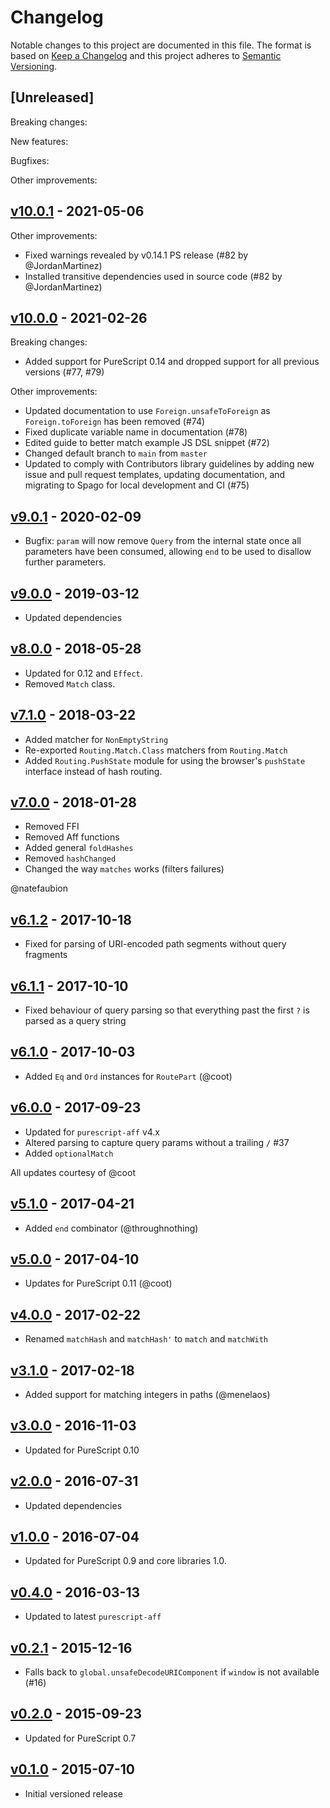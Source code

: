 # Changelog

Notable changes to this project are documented in this file. The format is based on [Keep a Changelog](https://keepachangelog.com/en/1.0.0/) and this project adheres to [Semantic Versioning](https://semver.org/spec/v2.0.0.html).

## [Unreleased]

Breaking changes:

New features:

Bugfixes:

Other improvements:

## [v10.0.1](https://github.com/purescript-contrib/purescript-routing/releases/tag/v10.0.1) - 2021-05-06

Other improvements:
- Fixed warnings revealed by v0.14.1 PS release (#82 by @JordanMartinez)
- Installed transitive dependencies used in source code (#82 by @JordanMartinez)

## [v10.0.0](https://github.com/purescript-contrib/purescript-routing/releases/tag/v10.0.0) - 2021-02-26

Breaking changes:
- Added support for PureScript 0.14 and dropped support for all previous versions (#77, #79)

Other improvements:
- Updated documentation to use `Foreign.unsafeToForeign` as `Foreign.toForeign` has been removed (#74)
- Fixed duplicate variable name in documentation (#78)
- Edited guide to better match example JS DSL snippet (#72) 
- Changed default branch to `main` from `master`
- Updated to comply with Contributors library guidelines by adding new issue and pull request templates, updating documentation, and migrating to Spago for local development and CI (#75)

## [v9.0.1](https://github.com/purescript-contrib/purescript-routing/releases/tag/v9.0.1) - 2020-02-09

- Bugfix: `param` will now remove `Query` from the internal state once all parameters have been consumed, allowing `end` to be used to disallow further parameters.

## [v9.0.0](https://github.com/purescript-contrib/purescript-routing/releases/tag/v9.0.0) - 2019-03-12

- Updated dependencies

## [v8.0.0](https://github.com/purescript-contrib/purescript-routing/releases/tag/v8.0.0) - 2018-05-28

- Updated for 0.12 and `Effect`.
- Removed `Match` class.

## [v7.1.0](https://github.com/purescript-contrib/purescript-routing/releases/tag/v7.1.0) - 2018-03-22

- Added matcher for `NonEmptyString`
- Re-exported `Routing.Match.Class` matchers from `Routing.Match`
- Added `Routing.PushState` module for using the browser's `pushState` interface instead of hash routing.

## [v7.0.0](https://github.com/purescript-contrib/purescript-routing/releases/tag/v7.0.0) - 2018-01-28

- Removed FFI
- Removed Aff functions
- Added general `foldHashes`
- Removed `hashChanged`
- Changed the way `matches` works (filters failures)

@natefaubion

## [v6.1.2](https://github.com/purescript-contrib/purescript-routing/releases/tag/v6.1.2) - 2017-10-18

- Fixed for parsing of URI-encoded path segments without query fragments

## [v6.1.1](https://github.com/purescript-contrib/purescript-routing/releases/tag/v6.1.1) - 2017-10-10

- Fixed behaviour of query parsing so that everything past the first `?` is parsed as a query string

## [v6.1.0](https://github.com/purescript-contrib/purescript-routing/releases/tag/v6.1.0) - 2017-10-03

- Added `Eq` and `Ord` instances for `RoutePart` (@coot)

## [v6.0.0](https://github.com/purescript-contrib/purescript-routing/releases/tag/v6.0.0) - 2017-09-23

- Updated for `purescript-aff` v4.x
- Altered parsing to capture query params without a trailing `/` #37
- Added `optionalMatch`

All updates courtesy of @coot

## [v5.1.0](https://github.com/purescript-contrib/purescript-routing/releases/tag/v5.1.0) - 2017-04-21

- Added `end` combinator (@throughnothing)

## [v5.0.0](https://github.com/purescript-contrib/purescript-routing/releases/tag/v5.0.0) - 2017-04-10

- Updates for PureScript 0.11 (@coot)

## [v4.0.0](https://github.com/purescript-contrib/purescript-routing/releases/tag/v4.0.0) - 2017-02-22

- Renamed `matchHash` and `matchHash'` to `match` and `matchWith`

## [v3.1.0](https://github.com/purescript-contrib/purescript-routing/releases/tag/v3.1.0) - 2017-02-18

- Added support for matching integers in paths (@menelaos)

## [v3.0.0](https://github.com/purescript-contrib/purescript-routing/releases/tag/v3.0.0) - 2016-11-03

- Updated for PureScript 0.10

## [v2.0.0](https://github.com/purescript-contrib/purescript-routing/releases/tag/v2.0.0) - 2016-07-31

- Updated dependencies

## [v1.0.0](https://github.com/purescript-contrib/purescript-routing/releases/tag/v1.0.0) - 2016-07-04

- Updated for PureScript 0.9 and core libraries 1.0.

## [v0.4.0](https://github.com/purescript-contrib/purescript-routing/releases/tag/v0.4.0) - 2016-03-13

- Updated to latest `purescript-aff`

## [v0.2.1](https://github.com/purescript-contrib/purescript-routing/releases/tag/v0.2.1) - 2015-12-16

- Falls back to `global.unsafeDecodeURIComponent` if `window` is not available (#16)

## [v0.2.0](https://github.com/purescript-contrib/purescript-routing/releases/tag/v0.2.0) - 2015-09-23

- Updated for PureScript 0.7

## [v0.1.0](https://github.com/purescript-contrib/purescript-routing/releases/tag/v0.1.0) - 2015-07-10

- Initial versioned release
